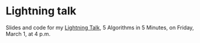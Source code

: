 Lightning talk
==============

Slides and code for my [Lightning Talk](http://ire.org/events-and-training/event/315/619/), 5 Algorithms in 5 Minutes, on Friday, March 1, at 4 p.m.